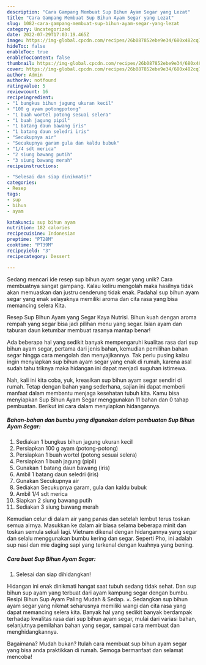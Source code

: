 ```yaml
---
description: "Cara Gampang Membuat Sup Bihun Ayam Segar yang Lezat"
title: "Cara Gampang Membuat Sup Bihun Ayam Segar yang Lezat"
slug: 1082-cara-gampang-membuat-sup-bihun-ayam-segar-yang-lezat
category: Uncategorized
date: 2022-07-29T17:03:19.465Z
image: https://img-global.cpcdn.com/recipes/26b087852ebe9e34/680x482cq70/sup-bihun-ayam-segar-foto-resep-utama.jpg
hideToc: false
enableToc: true
enableTocContent: false
thumbnail: https://img-global.cpcdn.com/recipes/26b087852ebe9e34/680x482cq70/sup-bihun-ayam-segar-foto-resep-utama.jpg
cover: https://img-global.cpcdn.com/recipes/26b087852ebe9e34/680x482cq70/sup-bihun-ayam-segar-foto-resep-utama.jpg
author: Admin
authorAv: notfound
ratingvalue: 5
reviewcount: 16
recipeingredient:
- "1 bungkus bihun jagung ukuran kecil"
- "100 g ayam potongpotong"
- "1 buah wortel potong sesuai selera"
- "1 buah jagung pipil"
- "1 batang daun bawang iris"
- "1 batang daun seledri iris"
- "Secukupnya air"
- "Secukupnya garam gula dan kaldu bubuk"
- "1/4 sdt merica"
- "2 siung bawang putih"
- "3 siung bawang merah"
recipeinstructions:

- "Selesai dan siap dinikmati!"
categories:
- Resep
tags:
- sup
- bihun
- ayam

katakunci: sup bihun ayam 
nutrition: 182 calories
recipecuisine: Indonesian
preptime: "PT28M"
cooktime: "PT39M"
recipeyield: "3"
recipecategory: Dessert

---
```





Sedang mencari ide resep sup bihun ayam segar yang unik? Cara membuatnya sangat gampang. Kalau keliru mengolah maka hasilnya tidak akan memuaskan dan justru cenderung tidak enak. Padahal sup bihun ayam segar yang enak selayaknya memiliki aroma dan cita rasa yang bisa memancing selera Kita.





Resep Sup Bihun Ayam yang Segar Kaya Nutrisi. Bihun kuah dengan aroma rempah yang segar bisa jadi pilihan menu yang segar. Isian ayam dan taburan daun ketumbar membuat rasanya mantap benar!

Ada beberapa hal yang sedikit banyak mempengaruhi kualitas rasa dari sup bihun ayam segar, pertama dari jenis bahan, kemudian pemilihan bahan segar hingga cara mengolah dan menyajikannya. Tak perlu pusing kalau ingin menyiapkan sup bihun ayam segar yang enak di rumah, karena asal sudah tahu triknya maka hidangan ini dapat menjadi suguhan istimewa.






Nah, kali ini kita coba, yuk, kreasikan sup bihun ayam segar sendiri di rumah. Tetap dengan bahan yang sederhana, sajian ini dapat memberi manfaat dalam membantu menjaga kesehatan tubuh kita. Kamu bisa menyiapkan Sup Bihun Ayam Segar menggunakan 11 bahan dan 0 tahap pembuatan. Berikut ini cara dalam menyiapkan hidangannya.

<!--inarticleads1-->

##### Bahan-bahan dan bumbu yang digunakan dalam pembuatan Sup Bihun Ayam Segar:

1. Sediakan 1 bungkus bihun jagung ukuran kecil
1. Persiapkan 100 g ayam (potong-potong)
1. Persiapkan 1 buah wortel (potong sesuai selera)
1. Persiapkan 1 buah jagung (pipil)
1. Gunakan 1 batang daun bawang (iris)
1. Ambil 1 batang daun seledri (iris)
1. Gunakan Secukupnya air
1. Sediakan Secukupnya garam, gula dan kaldu bubuk
1. Ambil 1/4 sdt merica
1. Siapkan 2 siung bawang putih
1. Sediakan 3 siung bawang merah


Kemudian celur di dalam air yang panas dan setelah lembut terus toskan semua airnya. Masukkan ke dalam air biasa selama beberapa minit dan toskan semula sekali lagi. Vietnam dikenal dengan hidangannya yang segar dan selalu menggunakan bumbu kering dan segar. Seperti Pho, ini adalah sup nasi dan mie daging sapi yang terkenal dengan kuahnya yang bening. 

<!--inarticleads2-->

##### Cara buat Sup Bihun Ayam Segar:


1. Selesai dan siap dihidangkan!

Hidangan ini enak dinikmati hangat saat tubuh sedang tidak sehat. Dan sup bihun sup ayam yang terbuat dari ayam kampung segar dengan bumbu. Resipi Bihun Sup Ayam Paling Mudah &amp; Sedap. ×. Sedangkan sup bihun ayam segar yang nikmat seharusnya memiliki wangi dan cita rasa yang dapat memancing selera kita. Banyak hal yang sedikit banyak berdampak terhadap kwalitas rasa dari sup bihun ayam segar, mulai dari variasi bahan, selanjutnya pemilahan bahan yang segar, sampai cara membuat dan menghidangkannya. 

Bagaimana? Mudah bukan? Itulah cara membuat sup bihun ayam segar yang bisa anda praktikkan di rumah. Semoga bermanfaat dan selamat mencoba!
